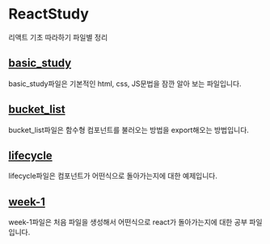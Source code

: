 # ReactStudy
리액트 기초 따라하기 파일별 정리

## <a href='https://github.com/gwansiklim/ReactStudy/tree/main/basic_study'>basic_study</a>

basic_study파일은 기본적인 html, css, JS문법을 잠깐 알아 보는 파일입니다.

## <a href='https://github.com/gwansiklim/ReactStudy/tree/main/bucket_list'>bucket_list</a>

bucket_list파일은 함수형 컴포넌트를 불러오는 방법을 export해오는 방법입니다.

## <a href='https://github.com/gwansiklim/ReactStudy/tree/main/lifecycle'>lifecycle</a>

lifecycle파일은 컴포넌트가 어떤식으로 돌아가는지에 대한 예제입니다.

## <a href='https://github.com/gwansiklim/ReactStudy/tree/main/week-1'>week-1</a>

week-1파일은 처음 파일을 생성해서 어떤식으로 react가 돌아가는지에 대한 공부 파일입니다.
